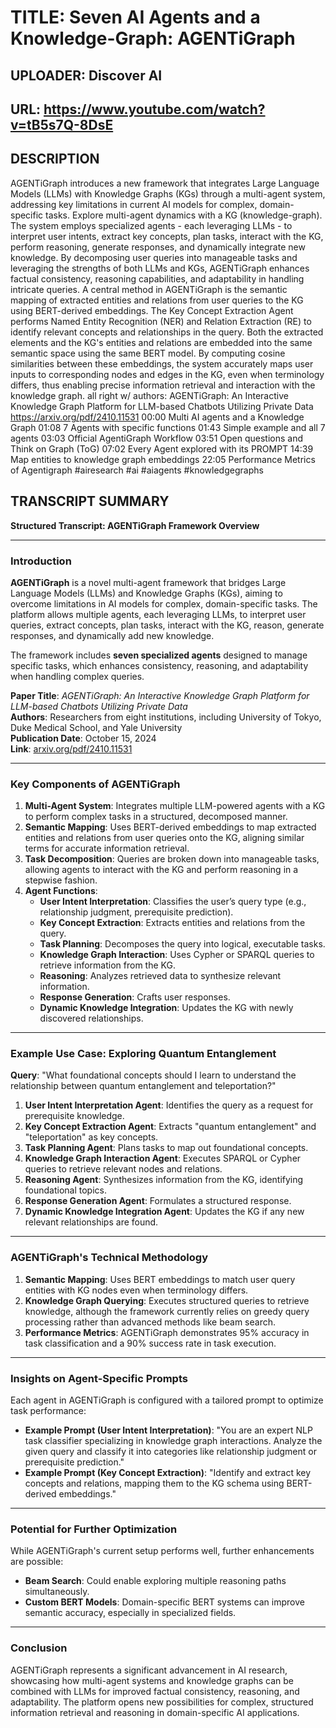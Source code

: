 # TITLE:  Seven AI Agents and a Knowledge-Graph: AGENTiGraph

## UPLOADER:  Discover AI

## URL:  https://www.youtube.com/watch?v=tB5s7Q-8DsE

## DESCRIPTION

AGENTiGraph introduces a new framework that integrates Large Language Models (LLMs) with Knowledge Graphs (KGs) through a multi-agent system, addressing key limitations in current AI models for complex, domain-specific tasks. Explore multi-agent dynamics with a KG (knowledge-graph). The system employs specialized agents - each leveraging LLMs - to interpret user intents, extract key concepts, plan tasks, interact with the KG, perform reasoning, generate responses, and dynamically integrate new knowledge. By decomposing user queries into manageable tasks and leveraging the strengths of both LLMs and KGs, AGENTiGraph enhances factual consistency, reasoning capabilities, and adaptability in handling intricate queries. A central method in AGENTiGraph is the semantic mapping of extracted entities and relations from user queries to the KG using BERT-derived embeddings. The Key Concept Extraction Agent performs Named Entity Recognition (NER) and Relation Extraction (RE) to identify relevant concepts and relationships in the query. Both the extracted elements and the KG's entities and relations are embedded into the same semantic space using the same BERT model. By computing cosine similarities between these embeddings, the system accurately maps user inputs to corresponding nodes and edges in the KG, even when terminology differs, thus enabling precise information retrieval and interaction with the knowledge graph. all right w/ authors: AGENTiGraph: An Interactive Knowledge Graph Platform for LLM-based Chatbots Utilizing Private Data https://arxiv.org/pdf/2410.11531 00:00 Multi AI agents and a Knowledge Graph 01:08 7 Agents with specific functions 01:43 Simple example and all 7 agents 03:03 Official AgentiGraph Workflow 03:51 Open questions and Think on Graph (ToG) 07:02 Every Agent explored with its PROMPT 14:39 Map entities to knowledge graph embeddings 22:05 Performance Metrics of Agentigraph #airesearch #ai #aiagents #knowledgegraphs

## TRANSCRIPT SUMMARY

**Structured Transcript: AGENTiGraph Framework Overview**

---

### Introduction
**AGENTiGraph** is a novel multi-agent framework that bridges Large Language Models (LLMs) and Knowledge Graphs (KGs), aiming to overcome limitations in AI models for complex, domain-specific tasks. The platform allows multiple agents, each leveraging LLMs, to interpret user queries, extract concepts, plan tasks, interact with the KG, reason, generate responses, and dynamically add new knowledge.

The framework includes **seven specialized agents** designed to manage specific tasks, which enhances consistency, reasoning, and adaptability when handling complex queries.

**Paper Title**: *AGENTiGraph: An Interactive Knowledge Graph Platform for LLM-based Chatbots Utilizing Private Data*  
**Authors**: Researchers from eight institutions, including University of Tokyo, Duke Medical School, and Yale University  
**Publication Date**: October 15, 2024  
**Link**: [arxiv.org/pdf/2410.11531](https://arxiv.org/pdf/2410.11531)

---

### Key Components of AGENTiGraph

1. **Multi-Agent System**: Integrates multiple LLM-powered agents with a KG to perform complex tasks in a structured, decomposed manner.
2. **Semantic Mapping**: Uses BERT-derived embeddings to map extracted entities and relations from user queries onto the KG, aligning similar terms for accurate information retrieval.
3. **Task Decomposition**: Queries are broken down into manageable tasks, allowing agents to interact with the KG and perform reasoning in a stepwise fashion.
4. **Agent Functions**:
   - **User Intent Interpretation**: Classifies the user’s query type (e.g., relationship judgment, prerequisite prediction).
   - **Key Concept Extraction**: Extracts entities and relations from the query.
   - **Task Planning**: Decomposes the query into logical, executable tasks.
   - **Knowledge Graph Interaction**: Uses Cypher or SPARQL queries to retrieve information from the KG.
   - **Reasoning**: Analyzes retrieved data to synthesize relevant information.
   - **Response Generation**: Crafts user responses.
   - **Dynamic Knowledge Integration**: Updates the KG with newly discovered relationships.

---

### Example Use Case: Exploring Quantum Entanglement

**Query**: "What foundational concepts should I learn to understand the relationship between quantum entanglement and teleportation?"

1. **User Intent Interpretation Agent**: Identifies the query as a request for prerequisite knowledge.
2. **Key Concept Extraction Agent**: Extracts "quantum entanglement" and "teleportation" as key concepts.
3. **Task Planning Agent**: Plans tasks to map out foundational concepts.
4. **Knowledge Graph Interaction Agent**: Executes SPARQL or Cypher queries to retrieve relevant nodes and relations.
5. **Reasoning Agent**: Synthesizes information from the KG, identifying foundational topics.
6. **Response Generation Agent**: Formulates a structured response.
7. **Dynamic Knowledge Integration Agent**: Updates the KG if any new relevant relationships are found.

---

### AGENTiGraph's Technical Methodology

1. **Semantic Mapping**: Uses BERT embeddings to match user query entities with KG nodes even when terminology differs.
2. **Knowledge Graph Querying**: Executes structured queries to retrieve knowledge, although the framework currently relies on greedy query processing rather than advanced methods like beam search.
3. **Performance Metrics**: AGENTiGraph demonstrates 95% accuracy in task classification and a 90% success rate in task execution.

---

### Insights on Agent-Specific Prompts

Each agent in AGENTiGraph is configured with a tailored prompt to optimize task performance:
- **Example Prompt (User Intent Interpretation)**: "You are an expert NLP task classifier specializing in knowledge graph interactions. Analyze the given query and classify it into categories like relationship judgment or prerequisite prediction."
- **Example Prompt (Key Concept Extraction)**: "Identify and extract key concepts and relations, mapping them to the KG schema using BERT-derived embeddings."

---

### Potential for Further Optimization

While AGENTiGraph's current setup performs well, further enhancements are possible:
- **Beam Search**: Could enable exploring multiple reasoning paths simultaneously.
- **Custom BERT Models**: Domain-specific BERT systems can improve semantic accuracy, especially in specialized fields.

---

### Conclusion

AGENTiGraph represents a significant advancement in AI research, showcasing how multi-agent systems and knowledge graphs can be combined with LLMs for improved factual consistency, reasoning, and adaptability. The platform opens new possibilities for complex, structured information retrieval and reasoning in domain-specific AI applications.